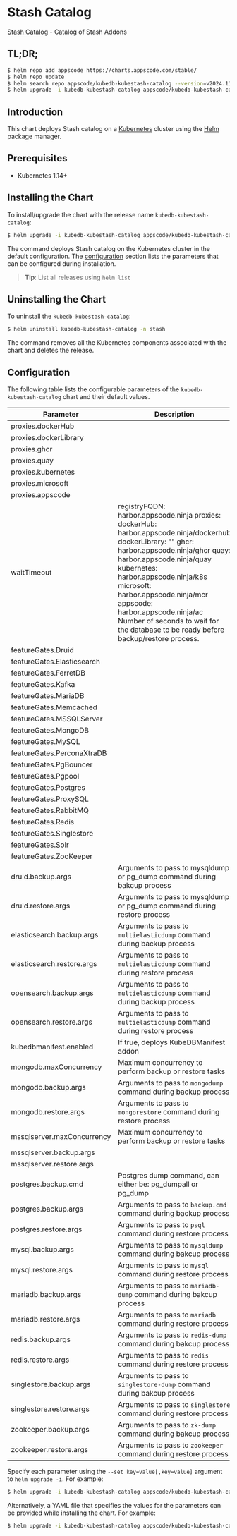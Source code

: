 # Stash Catalog

[Stash Catalog](https://github.com/stashed) - Catalog of Stash Addons

## TL;DR;

```bash
$ helm repo add appscode https://charts.appscode.com/stable/
$ helm repo update
$ helm search repo appscode/kubedb-kubestash-catalog --version=v2024.11.18
$ helm upgrade -i kubedb-kubestash-catalog appscode/kubedb-kubestash-catalog -n stash --create-namespace --version=v2024.11.18
```

## Introduction

This chart deploys Stash catalog on a [Kubernetes](http://kubernetes.io) cluster using the [Helm](https://helm.sh) package manager.

## Prerequisites

- Kubernetes 1.14+

## Installing the Chart

To install/upgrade the chart with the release name `kubedb-kubestash-catalog`:

```bash
$ helm upgrade -i kubedb-kubestash-catalog appscode/kubedb-kubestash-catalog -n stash --create-namespace --version=v2024.11.18
```

The command deploys Stash catalog on the Kubernetes cluster in the default configuration. The [configuration](#configuration) section lists the parameters that can be configured during installation.

> **Tip**: List all releases using `helm list`

## Uninstalling the Chart

To uninstall the `kubedb-kubestash-catalog`:

```bash
$ helm uninstall kubedb-kubestash-catalog -n stash
```

The command removes all the Kubernetes components associated with the chart and deletes the release.

## Configuration

The following table lists the configurable parameters of the `kubedb-kubestash-catalog` chart and their default values.

|         Parameter          |                                                                                                                                                                                   Description                                                                                                                                                                                   |            Default             |
|----------------------------|---------------------------------------------------------------------------------------------------------------------------------------------------------------------------------------------------------------------------------------------------------------------------------------------------------------------------------------------------------------------------------|--------------------------------|
| proxies.dockerHub          |                                                                                                                                                                                                                                                                                                                                                                                 | <code>""</code>                |
| proxies.dockerLibrary      |                                                                                                                                                                                                                                                                                                                                                                                 | <code>""</code>                |
| proxies.ghcr               |                                                                                                                                                                                                                                                                                                                                                                                 | <code>ghcr.io</code>           |
| proxies.quay               |                                                                                                                                                                                                                                                                                                                                                                                 | <code>quay.io</code>           |
| proxies.kubernetes         |                                                                                                                                                                                                                                                                                                                                                                                 | <code>registry.k8s.io</code>   |
| proxies.microsoft          |                                                                                                                                                                                                                                                                                                                                                                                 | <code>mcr.microsoft.com</code> |
| proxies.appscode           |                                                                                                                                                                                                                                                                                                                                                                                 | <code>r.appscode.com</code>    |
| waitTimeout                | registryFQDN: harbor.appscode.ninja proxies: dockerHub: harbor.appscode.ninja/dockerhub dockerLibrary: "" ghcr: harbor.appscode.ninja/ghcr quay: harbor.appscode.ninja/quay kubernetes: harbor.appscode.ninja/k8s microsoft: harbor.appscode.ninja/mcr appscode: harbor.appscode.ninja/ac Number of seconds to wait for the database to be ready before backup/restore process. | <code>300</code>               |
| featureGates.Druid         |                                                                                                                                                                                                                                                                                                                                                                                 | <code>true</code>              |
| featureGates.Elasticsearch |                                                                                                                                                                                                                                                                                                                                                                                 | <code>true</code>              |
| featureGates.FerretDB      |                                                                                                                                                                                                                                                                                                                                                                                 | <code>false</code>             |
| featureGates.Kafka         |                                                                                                                                                                                                                                                                                                                                                                                 | <code>true</code>              |
| featureGates.MariaDB       |                                                                                                                                                                                                                                                                                                                                                                                 | <code>true</code>              |
| featureGates.Memcached     |                                                                                                                                                                                                                                                                                                                                                                                 | <code>true</code>              |
| featureGates.MSSQLServer   |                                                                                                                                                                                                                                                                                                                                                                                 | <code>true</code>              |
| featureGates.MongoDB       |                                                                                                                                                                                                                                                                                                                                                                                 | <code>true</code>              |
| featureGates.MySQL         |                                                                                                                                                                                                                                                                                                                                                                                 | <code>true</code>              |
| featureGates.PerconaXtraDB |                                                                                                                                                                                                                                                                                                                                                                                 | <code>true</code>              |
| featureGates.PgBouncer     |                                                                                                                                                                                                                                                                                                                                                                                 | <code>true</code>              |
| featureGates.Pgpool        |                                                                                                                                                                                                                                                                                                                                                                                 | <code>false</code>             |
| featureGates.Postgres      |                                                                                                                                                                                                                                                                                                                                                                                 | <code>true</code>              |
| featureGates.ProxySQL      |                                                                                                                                                                                                                                                                                                                                                                                 | <code>true</code>              |
| featureGates.RabbitMQ      |                                                                                                                                                                                                                                                                                                                                                                                 | <code>false</code>             |
| featureGates.Redis         |                                                                                                                                                                                                                                                                                                                                                                                 | <code>true</code>              |
| featureGates.Singlestore   |                                                                                                                                                                                                                                                                                                                                                                                 | <code>true</code>              |
| featureGates.Solr          |                                                                                                                                                                                                                                                                                                                                                                                 | <code>false</code>             |
| featureGates.ZooKeeper     |                                                                                                                                                                                                                                                                                                                                                                                 | <code>true</code>              |
| druid.backup.args          | Arguments to pass to mysqldump or pg_dump command  during bakcup process                                                                                                                                                                                                                                                                                                        | <code>""</code>                |
| druid.restore.args         | Arguments to pass to mysqldump or pg_dump command during restore process                                                                                                                                                                                                                                                                                                        | <code>""</code>                |
| elasticsearch.backup.args  | Arguments to pass to `multielasticdump` command  during backup process                                                                                                                                                                                                                                                                                                          | <code>""</code>                |
| elasticsearch.restore.args | Arguments to pass to `multielasticdump` command during restore process                                                                                                                                                                                                                                                                                                          | <code>""</code>                |
| opensearch.backup.args     | Arguments to pass to `multielasticdump` command  during backup process                                                                                                                                                                                                                                                                                                          | <code>""</code>                |
| opensearch.restore.args    | Arguments to pass to `multielasticdump` command during restore process                                                                                                                                                                                                                                                                                                          | <code>""</code>                |
| kubedbmanifest.enabled     | If true, deploys KubeDBManifest addon                                                                                                                                                                                                                                                                                                                                           | <code>true</code>              |
| mongodb.maxConcurrency     | Maximum concurrency to perform backup or restore tasks                                                                                                                                                                                                                                                                                                                          | <code>3</code>                 |
| mongodb.backup.args        | Arguments to pass to `mongodump` command during backup process                                                                                                                                                                                                                                                                                                                  | <code>""</code>                |
| mongodb.restore.args       | Arguments to pass to `mongorestore` command during restore process                                                                                                                                                                                                                                                                                                              | <code>""</code>                |
| mssqlserver.maxConcurrency | Maximum concurrency to perform backup or restore tasks                                                                                                                                                                                                                                                                                                                          | <code>3</code>                 |
| mssqlserver.backup.args    |                                                                                                                                                                                                                                                                                                                                                                                 | <code>""</code>                |
| mssqlserver.restore.args   |                                                                                                                                                                                                                                                                                                                                                                                 | <code>""</code>                |
| postgres.backup.cmd        | Postgres dump command, can either be: pg_dumpall  or pg_dump                                                                                                                                                                                                                                                                                                                    | <code>"pg_dumpall"</code>      |
| postgres.backup.args       | Arguments to pass to `backup.cmd` command during backup process                                                                                                                                                                                                                                                                                                                 | <code>""</code>                |
| postgres.restore.args      | Arguments to pass to `psql` command during restore process                                                                                                                                                                                                                                                                                                                      | <code>""</code>                |
| mysql.backup.args          | Arguments to pass to `mysqldump` command  during bakcup process                                                                                                                                                                                                                                                                                                                 | <code>""</code>                |
| mysql.restore.args         | Arguments to pass to `mysql` command during restore process                                                                                                                                                                                                                                                                                                                     | <code>""</code>                |
| mariadb.backup.args        | Arguments to pass to `mariadb-dump` command  during bakcup process                                                                                                                                                                                                                                                                                                              | <code>""</code>                |
| mariadb.restore.args       | Arguments to pass to `mariadb` command during restore process                                                                                                                                                                                                                                                                                                                   | <code>""</code>                |
| redis.backup.args          | Arguments to pass to `redis-dump` command  during bakcup process                                                                                                                                                                                                                                                                                                                | <code>""</code>                |
| redis.restore.args         | Arguments to pass to `redis` command during restore process                                                                                                                                                                                                                                                                                                                     | <code>""</code>                |
| singlestore.backup.args    | Arguments to pass to `singlestore-dump` command  during bakcup process                                                                                                                                                                                                                                                                                                          | <code>""</code>                |
| singlestore.restore.args   | Arguments to pass to `singlestore` command during restore process                                                                                                                                                                                                                                                                                                               | <code>""</code>                |
| zookeeper.backup.args      | Arguments to pass to `zk-dump` command  during bakcup process                                                                                                                                                                                                                                                                                                                   | <code>""</code>                |
| zookeeper.restore.args     | Arguments to pass to `zookeeper` command during restore process                                                                                                                                                                                                                                                                                                                 | <code>""</code>                |


Specify each parameter using the `--set key=value[,key=value]` argument to `helm upgrade -i`. For example:

```bash
$ helm upgrade -i kubedb-kubestash-catalog appscode/kubedb-kubestash-catalog -n stash --create-namespace --version=v2024.11.18 --set proxies.ghcr=ghcr.io
```

Alternatively, a YAML file that specifies the values for the parameters can be provided while
installing the chart. For example:

```bash
$ helm upgrade -i kubedb-kubestash-catalog appscode/kubedb-kubestash-catalog -n stash --create-namespace --version=v2024.11.18 --values values.yaml
```
